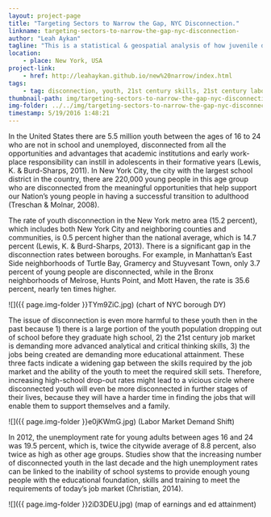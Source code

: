 ```yaml
---
layout: project-page
title: "Targeting Sectors to Narrow the Gap, NYC Disconnection."
linkname: targeting-sectors-to-narrow-the-gap-nyc-disconnection-
author: "Leah Aykan"
tagline: "This is a statistical & geospatial analysis of how juvenile detention rates & reading scores per CD are correlated to the DY rate."
location:
    - place: New York, USA
project-link:
    - href: http://leahaykan.github.io/new%20narrow/index.html
tags:
    - tag: disconnection, youth, 21st century skills, 21st century labor market
thumbnail-path: img/targeting-sectors-to-narrow-the-gap-nyc-disconnection-/hMPxTRV.jpg
img-folder: ../../img/targeting-sectors-to-narrow-the-gap-nyc-disconnection-/
timestamp: 5/19/2016 1:48:21
---
```

In the United States there are 5.5 million youth between the ages of 16 to 24 who are not in school and unemployed, disconnected from all the opportunities and advantages that academic institutions and early work-place responsibility can instill in adolescents in their formative years (Lewis, K. & Burd-Sharps, 2011). In New York City, the city with the largest school district in the country, there are 220,000 young people in this age group who are disconnected from the meaningful opportunities that help support our Nation’s young people in having a successful transition to adulthood (Treschan & Molnar, 2008). 

The rate of youth disconnection in the New York metro area (15.2 percent), which includes both New York City and neighboring counties and communities, is 0.5 percent higher than the national average, which is 14.7 percent (Lewis, K. & Burd-Sharps, 2013). There is a significant gap in the disconnection rates between boroughs. For example, in Manhattan’s East Side neighborhoods of Turtle Bay, Gramercy and Stuyvesant Town, only 3.7 percent of young people are disconnected, while in the Bronx neighborhoods of Melrose, Hunts Point, and Mott Haven, the rate is 35.6 percent, nearly ten times higher.

![]({{ page.img-folder }}TYm9ZiC.jpg) (chart of NYC borough DY)

The issue of disconnection is even more harmful to these youth then in the past because 1) there is a large portion of the youth population dropping out of school before they graduate high school, 2) the 21st century job market is demanding more advanced analytical and critical thinking skills, 3) the jobs being created are demanding more educational attainment. These three facts indicate a widening gap between the skills required by the job market and the ability of the youth to meet the required skill sets. Therefore, increasing high-school drop-out rates might lead to a vicious circle where disconnected youth will even be more disconnected in further stages of their lives, because they will have a harder time in finding the jobs that will enable them to support themselves and a family.

![]({{ page.img-folder }}e0jKWmG.jpg) (Labor Market Demand Shift)

In 2012, the unemployment rate for young adults between ages 16 and 24 was 19.5 percent, which is, twice the citywide average of 8.8 percent, also twice as high as other age groups. Studies show that the increasing number of disconnected youth in the last decade and the high unemployment rates can be linked to the inability of school systems to provide enough young people with the educational foundation, skills and training to meet the requirements of today’s job market (Christian, 2014).

![]({{ page.img-folder }}2iD3DEU.jpg) (map of earnings and ed attainment)
